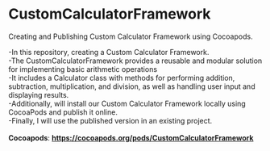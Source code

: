 # CustomCalculatorFramework
Creating and Publishing Custom Calculator Framework using Cocoapods.

-In this repository, creating a Custom Calculator Framework.<br> 
-The CustomCalculatorFramework provides a reusable and modular solution for implementing basic arithmetic operations<br>
-It includes a Calculator class with methods for performing addition, subtraction, multiplication, and division, as well as handling user input and displaying results.<br>
-Additionally, will install our Custom Calculator Framework locally using CocoaPods and publish it online.<br> 
-Finally, I will use the published version in an existing project.<br><br>
**Cocoapods**: **https://cocoapods.org/pods/CustomCalculatorFramework**
